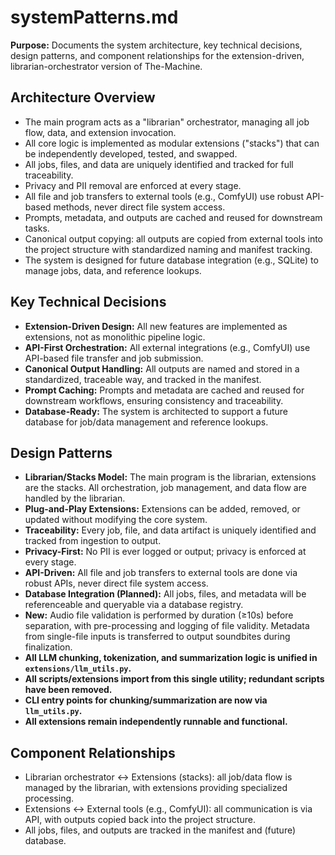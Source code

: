 # systemPatterns.md

**Purpose:**
Documents the system architecture, key technical decisions, design patterns, and component relationships for the extension-driven, librarian-orchestrator version of The-Machine.

## Architecture Overview

- The main program acts as a "librarian" orchestrator, managing all job flow, data, and extension invocation.
- All core logic is implemented as modular extensions ("stacks") that can be independently developed, tested, and swapped.
- All jobs, files, and data are uniquely identified and tracked for full traceability.
- Privacy and PII removal are enforced at every stage.
- All file and job transfers to external tools (e.g., ComfyUI) use robust API-based methods, never direct file system access.
- Prompts, metadata, and outputs are cached and reused for downstream tasks.
- Canonical output copying: all outputs are copied from external tools into the project structure with standardized naming and manifest tracking.
- The system is designed for future database integration (e.g., SQLite) to manage jobs, data, and reference lookups.

## Key Technical Decisions

- **Extension-Driven Design:** All new features are implemented as extensions, not as monolithic pipeline logic.
- **API-First Orchestration:** All external integrations (e.g., ComfyUI) use API-based file transfer and job submission.
- **Canonical Output Handling:** All outputs are named and stored in a standardized, traceable way, and tracked in the manifest.
- **Prompt Caching:** Prompts and metadata are cached and reused for downstream workflows, ensuring consistency and traceability.
- **Database-Ready:** The system is architected to support a future database for job/data management and reference lookups.

## Design Patterns

- **Librarian/Stacks Model:** The main program is the librarian, extensions are the stacks. All orchestration, job management, and data flow are handled by the librarian.
- **Plug-and-Play Extensions:** Extensions can be added, removed, or updated without modifying the core system.
- **Traceability:** Every job, file, and data artifact is uniquely identified and tracked from ingestion to output.
- **Privacy-First:** No PII is ever logged or output; privacy is enforced at every stage.
- **API-Driven:** All file and job transfers to external tools are done via robust APIs, never direct file system access.
- **Database Integration (Planned):** All jobs, files, and metadata will be referenceable and queryable via a database registry.
- **New:** Audio file validation is performed by duration (≥10s) before separation, with pre-processing and logging of file validity. Metadata from single-file inputs is transferred to output soundbites during finalization.
- **All LLM chunking, tokenization, and summarization logic is unified in `extensions/llm_utils.py`.**
- **All scripts/extensions import from this single utility; redundant scripts have been removed.**
- **CLI entry points for chunking/summarization are now via `llm_utils.py`.**
- **All extensions remain independently runnable and functional.**

## Component Relationships

- Librarian orchestrator <-> Extensions (stacks): all job/data flow is managed by the librarian, with extensions providing specialized processing.
- Extensions <-> External tools (e.g., ComfyUI): all communication is via API, with outputs copied back into the project structure.
- All jobs, files, and outputs are tracked in the manifest and (future) database. 